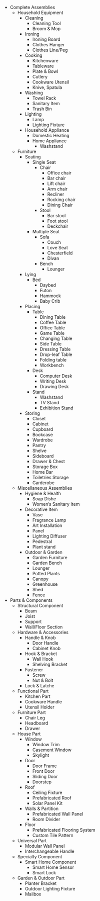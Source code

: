 - Complete Assemblies
  - Household Equipment
    - Cleaning
      - Cleaning Tool
      - Broom & Mop
    - Ironing
      - Ironing Board
      - Clothes Hanger
      - Clothes Line/Peg
    - Cooking
      - Kitchenware
      - Tableware
      - Plate & Bowl
      - Cutlery
      - Cookware Utensil
      - Knive, Spatula
    - Washing
      - Towel Rack
      - Sanitary Item
      - Trash Bin
    - Lighting
      - Lamp
      - Lighting Fixture
    - Household Appliance
      - Domestic Heating
      - Home Appliance
        - Washstand
  - Furniture
    - Seating
      - Single Seat
        - Chair
          - Office chair
          - Bar chair
          - Lift chair
          - Arm chair
          - Recliner
          - Rocking chair
          - Dining Chair
        - Stool
          - Bar stool
          - Foot stool
          - Deckchair
      - Multiple Seat
        - Sofa
          - Couch
          - Love Seat
          - Chesterfield
          - Divan
        - Bench
          - Lounger
    - Lying
      - Bed
        - Daybed
        - Futon
        - Hammock
        - Baby Crib
    - Placing
      - Table
        - Dining Table
        - Coffee Table
        - Office Table
        - Game Table
        - Changing Table
        - Side Table
        - Dressing Table
        - Drop-leaf Table
        - Folding table
        - Workbench
      - Desk
        - Computer Desk
        - Writing Desk
        - Drawing Desk
      - Stand
        - Washstand
        - TV Stand
        - Exhibition Stand
    - Storing
      - Closet
      - Cabinet
      - Cupboard
      - Bookcase
      - Wardrobe
      - Pantry
      - Shelve
      - Sideboard
      - Drawer & Chest
      - Storage Box
      - Home Bar
      - Toiletries Storage
      - Garderobe
  - Miscellaneous Assemblies
    - Hygiene & Health
      - Soap Dishe
      - Women’s Sanitary Item
    - Decorative Item
      - Vase
      - Fragrance Lamp
      - Art Installation
      - Panel
      - Lighting Diffuser
      - Pedestral
      - Plant stand
    - Outdoor & Garden
      - Garden Furniture
      - Garden Bench 
      - Lounger
      - Potted Plants
      - Canopy
      - Greenhouse
      - Shed
      - Fence
- Parts & Components
  - Structural Component
    - Beam
    - Joist
    - Support
    - Wall/Floor Section
  - Hardware & Accessories
    - Handle & Knob
      - Door Handle
      - Cabinet Knob
    - Hook & Bracket
      - Wall Hook
      - Shelving Bracket
    - Fastener
      - Screw
      - Nut & Bolt
    - Lock & Latche
  - Functional Part
    - Kitchen Part
    - Cookware Handle
    - Utensil Holder
  - Furniture Part
    - Chair Leg
    - Headboard
    - Drawer
  - House Part
    - Window
      - Window Trim
      - Casement Window
      - Skylight
    - Door
      - Door Frame
      - Front Door
      - Sliding Door
      - Doorstep
    - Roof
      - Ceiling Fixture
      - Prefabricated Roof
      - Solar Panel Kit
    - Walls & Partition
      - Prefabricated Wall Panel
      - Room Divider
    - Floor
      - Prefabricated Flooring System
      - Custom Tile Pattern
  - Universal Part
      - Modular Wall Panel
      - Interchangeable Handle
  - Specialty Component
      - Smart Home Component
        - Smart Home Sensor
        - Smart Lock
  - Garden & Outdoor Part
    - Planter Bracket
    - Outdoor Lighting Fixture
    - Mailbox
